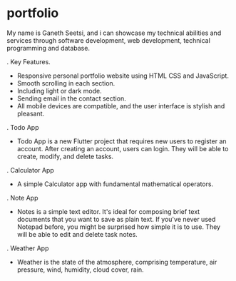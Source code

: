 # portfolio ##

My name is Ganeth Seetsi, and i can showcase my technical abilities and services through software development, web development, technical programming and database.

<!-- Responsive Personal Portfolio -->
. Key Features.

- Responsive personal portfolio website using HTML CSS and JavaScript.
- Smooth scrolling in each section.
- Including light or dark mode.
- Sending email in the contact section.
- All mobile devices are compatible, and the user interface is stylish and pleasant.

<!-- created Todo App using Flutter Dart Language -->
. Todo App

- Todo App is a new Flutter project that requires new users to register an account. After creating an account, users can  login. They will be able to create, modify, and delete tasks.  

<!-- created a Calculator App using HTML CSS JavaScript -->
. Calculator App

- A simple Calculator app with fundamental mathematical operators.

<!-- created Notes App using HTML CSS JavaScript -->
. Note App

- Notes is a simple text editor. It's ideal for composing brief text documents that you want to save as plain text. If you've never used Notepad before, you might be surprised how simple it is to use. They will be able to edit and delete task notes.

<!-- created Weather App with HTML CSS JavaScript -->
. Weather App

- Weather is the state of the atmosphere, comprising temperature, air pressure, wind, humidity, cloud cover, rain.

